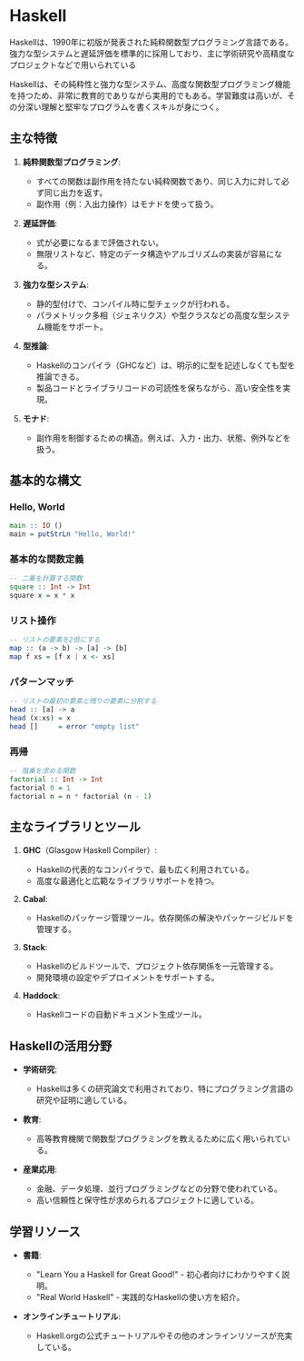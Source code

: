 # Haskell

Haskellは、1990年に初版が発表された純粋関数型プログラミング言語である。強力な型システムと遅延評価を標準的に採用しており、主に学術研究や高精度なプロジェクトなどで用いられている

Haskellは、その純粋性と強力な型システム、高度な関数型プログラミング機能を持つため、非常に教育的でありながら実用的でもある。学習難度は高いが、その分深い理解と堅牢なプログラムを書くスキルが身につく。

## 主な特徴

1. **純粋関数型プログラミング**:
    - すべての関数は副作用を持たない純粋関数であり、同じ入力に対して必ず同じ出力を返す。
    - 副作用（例：入出力操作）はモナドを使って扱う。

2. **遅延評価**:
    - 式が必要になるまで評価されない。
    - 無限リストなど、特定のデータ構造やアルゴリズムの実装が容易になる。

3. **強力な型システム**:
    - 静的型付けで、コンパイル時に型チェックが行われる。
    - パラメトリック多相（ジェネリクス）や型クラスなどの高度な型システム機能をサポート。

4. **型推論**:
    - Haskellのコンパイラ（GHCなど）は、明示的に型を記述しなくても型を推論できる。
    - 製品コードとライブラリコードの可読性を保ちながら、高い安全性を実現。

5. **モナド**:
    - 副作用を制御するための構造。例えば、入力・出力、状態、例外などを扱う。

## 基本的な構文

### Hello, World

```hs
main :: IO ()
main = putStrLn "Hello, World!"
```

### 基本的な関数定義

```hs
-- 二乗を計算する関数
square :: Int -> Int
square x = x * x
```

### リスト操作

```hs
-- リストの要素を2倍にする
map :: (a -> b) -> [a] -> [b]
map f xs = [f x | x <- xs]
```

### パターンマッチ

```hs
-- リストの最初の要素と残りの要素に分割する
head :: [a] -> a
head (x:xs) = x
head []     = error "empty list"
```

### 再帰

```hs
-- 階乗を求める関数
factorial :: Int -> Int
factorial 0 = 1
factorial n = n * factorial (n - 1)
```

## 主なライブラリとツール

1. **GHC**（Glasgow Haskell Compiler）:
    - Haskellの代表的なコンパイラで、最も広く利用されている。
    - 高度な最適化と広範なライブラリサポートを持つ。

2. **Cabal**:
    - Haskellのパッケージ管理ツール。依存関係の解決やパッケージビルドを管理する。

3. **Stack**:
    - Haskellのビルドツールで、プロジェクト依存関係を一元管理する。
    - 開発環境の設定やデプロイメントをサポートする。

4. **Haddock**:
    - Haskellコードの自動ドキュメント生成ツール。

## Haskellの活用分野

- **学術研究**:
  - Haskellは多くの研究論文で利用されており、特にプログラミング言語の研究や証明に適している。

- **教育**:
  - 高等教育機関で関数型プログラミングを教えるために広く用いられている。

- **産業応用**:
  - 金融、データ処理、並行プログラミングなどの分野で使われている。
  - 高い信頼性と保守性が求められるプロジェクトに適している。

## 学習リソース

- **書籍**:
  - "Learn You a Haskell for Great Good!" - 初心者向けにわかりやすく説明。
  - "Real World Haskell" - 実践的なHaskellの使い方を紹介。

- **オンラインチュートリアル**:
  - Haskell.orgの公式チュートリアルやその他のオンラインリソースが充実している。
